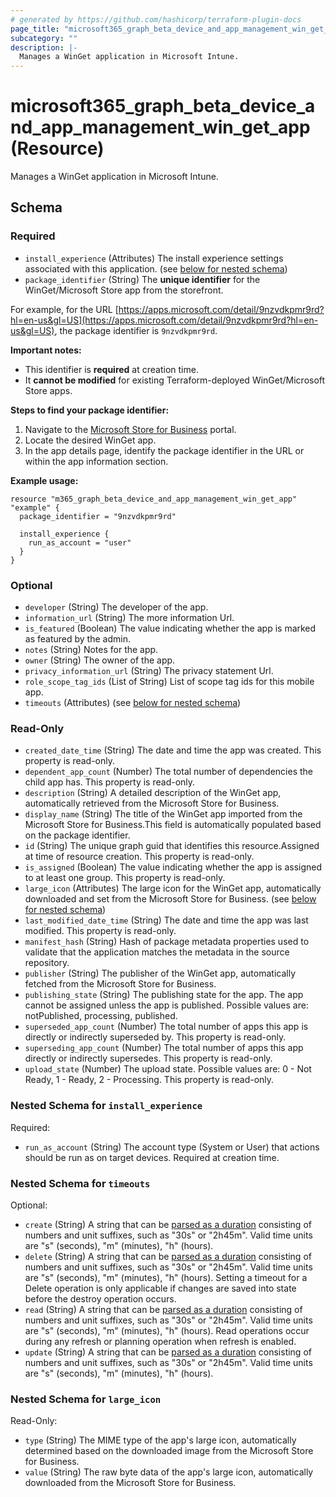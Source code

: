 ```yaml
---
# generated by https://github.com/hashicorp/terraform-plugin-docs
page_title: "microsoft365_graph_beta_device_and_app_management_win_get_app Resource - terraform-provider-microsoft365"
subcategory: ""
description: |-
  Manages a WinGet application in Microsoft Intune.
---
```


# microsoft365_graph_beta_device_and_app_management_win_get_app (Resource)

Manages a WinGet application in Microsoft Intune.



<!-- schema generated by tfplugindocs -->
## Schema

### Required

- `install_experience` (Attributes) The install experience settings associated with this application. (see [below for nested schema](#nestedatt--install_experience))
- `package_identifier` (String) The **unique identifier** for the WinGet/Microsoft Store app from the storefront.

For example, for the URL [https://apps.microsoft.com/detail/9nzvdkpmr9rd?hl=en-us&gl=US](https://apps.microsoft.com/detail/9nzvdkpmr9rd?hl=en-us&gl=US), the package identifier is `9nzvdkpmr9rd`.

**Important notes:**
- This identifier is **required** at creation time.
- It **cannot be modified** for existing Terraform-deployed WinGet/Microsoft Store apps.

**Steps to find your package identifier:**
1. Navigate to the [Microsoft Store for Business](https://businessstore.microsoft.com/) portal.
2. Locate the desired WinGet app.
3. In the app details page, identify the package identifier in the URL or within the app information section.

**Example usage:**
```hcl
resource "m365_graph_beta_device_and_app_management_win_get_app" "example" {
  package_identifier = "9nzvdkpmr9rd"

  install_experience {
    run_as_account = "user"
  }
}
```

### Optional

- `developer` (String) The developer of the app.
- `information_url` (String) The more information Url.
- `is_featured` (Boolean) The value indicating whether the app is marked as featured by the admin.
- `notes` (String) Notes for the app.
- `owner` (String) The owner of the app.
- `privacy_information_url` (String) The privacy statement Url.
- `role_scope_tag_ids` (List of String) List of scope tag ids for this mobile app.
- `timeouts` (Attributes) (see [below for nested schema](#nestedatt--timeouts))

### Read-Only

- `created_date_time` (String) The date and time the app was created. This property is read-only.
- `dependent_app_count` (Number) The total number of dependencies the child app has. This property is read-only.
- `description` (String) A detailed description of the WinGet app, automatically retrieved from the Microsoft Store for Business.
- `display_name` (String) The title of the WinGet app imported from the Microsoft Store for Business.This field is automatically populated based on the package identifier.
- `id` (String) The unique graph guid that identifies this resource.Assigned at time of resource creation. This property is read-only.
- `is_assigned` (Boolean) The value indicating whether the app is assigned to at least one group. This property is read-only.
- `large_icon` (Attributes) The large icon for the WinGet app, automatically downloaded and set from the Microsoft Store for Business. (see [below for nested schema](#nestedatt--large_icon))
- `last_modified_date_time` (String) The date and time the app was last modified. This property is read-only.
- `manifest_hash` (String) Hash of package metadata properties used to validate that the application matches the metadata in the source repository.
- `publisher` (String) The publisher of the WinGet app, automatically fetched from the Microsoft Store for Business.
- `publishing_state` (String) The publishing state for the app. The app cannot be assigned unless the app is published. Possible values are: notPublished, processing, published.
- `superseded_app_count` (Number) The total number of apps this app is directly or indirectly superseded by. This property is read-only.
- `superseding_app_count` (Number) The total number of apps this app directly or indirectly supersedes. This property is read-only.
- `upload_state` (Number) The upload state. Possible values are: 0 - Not Ready, 1 - Ready, 2 - Processing. This property is read-only.

<a id="nestedatt--install_experience"></a>
### Nested Schema for `install_experience`

Required:

- `run_as_account` (String) The account type (System or User) that actions should be run as on target devices. Required at creation time.


<a id="nestedatt--timeouts"></a>
### Nested Schema for `timeouts`

Optional:

- `create` (String) A string that can be [parsed as a duration](https://pkg.go.dev/time#ParseDuration) consisting of numbers and unit suffixes, such as "30s" or "2h45m". Valid time units are "s" (seconds), "m" (minutes), "h" (hours).
- `delete` (String) A string that can be [parsed as a duration](https://pkg.go.dev/time#ParseDuration) consisting of numbers and unit suffixes, such as "30s" or "2h45m". Valid time units are "s" (seconds), "m" (minutes), "h" (hours). Setting a timeout for a Delete operation is only applicable if changes are saved into state before the destroy operation occurs.
- `read` (String) A string that can be [parsed as a duration](https://pkg.go.dev/time#ParseDuration) consisting of numbers and unit suffixes, such as "30s" or "2h45m". Valid time units are "s" (seconds), "m" (minutes), "h" (hours). Read operations occur during any refresh or planning operation when refresh is enabled.
- `update` (String) A string that can be [parsed as a duration](https://pkg.go.dev/time#ParseDuration) consisting of numbers and unit suffixes, such as "30s" or "2h45m". Valid time units are "s" (seconds), "m" (minutes), "h" (hours).


<a id="nestedatt--large_icon"></a>
### Nested Schema for `large_icon`

Read-Only:

- `type` (String) The MIME type of the app's large icon, automatically determined based on the downloaded image from the Microsoft Store for Business.
- `value` (String) The raw byte data of the app's large icon, automatically downloaded from the Microsoft Store for Business.

